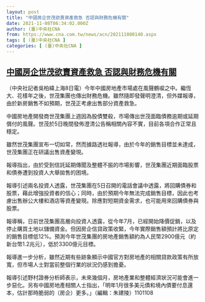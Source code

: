 ```yaml
---
layout: post
title: "中國房企世茂欲賣資產救急 否認與財務危機有關"
date: 2021-11-08T06:34:02.000Z
author: (臺)中央社CNA
from: https://www.cna.com.tw/news/acn/202111080140.aspx
tags: [ (臺)中央社CNA ]
categories: [ (臺)中央社CNA ]
---
```

<!--1636353242000-->
[中國房企世茂欲賣資產救急 否認與財務危機有關](https://www.cna.com.tw/news/acn/202111080140.aspx)
------

<div>
<div></div><div><p>（中央社記者吳柏緯上海8日電）今年中國房地產市場處在風聲鶴唳之中。繼恆大、花樣年之後，世茂集團也傳出財務危機。雖然隨即發聲明澄清，但外媒報導，由於新房銷售不如預期，世茂正考慮出售部分資產救急。</p><p>中國房地產開發商世茂集團上週因為股債雙殺，市場傳出世茂面臨債務逾期或延期償付的風聲。世茂於5日晚間發佈澄清公告稱相關內容不實，目前各項合作正常且穩定。</p><p>雖然世茂集團宣布一切如常，然而據路透社報導，由於今年的銷售目標並未達成，世茂集團正在研議出售資產變現。</p><p>報導指出，由於受到信託延期傳聞及整體不振的市場影響，世茂集團近期面臨股票和債券遭到投資人大舉拋售的困境。</p><p>報導引述兩名投資人透露，世茂集團在5日召開的電話會議中透露，將回購債券和股票，藉此增強投資者的信心；同時，由於預期今年無法完成銷售目標，因此也考慮出售辦公大樓和酒店等資產變現。除應對短期資金需求，也可能用來回購債券與股票。</p><p>報導稱，日前世茂集團高層向投資人透露，從今年7月，已經開始降價促銷，以及停止購買土地以儲備資金。但因房企信貸政策收緊，今年實際銷售額預計將比原定的銷售目標低12%。預測今年世茂集團的房地產銷售額約為人民幣2900億元（約新台幣1.2兆元），低於3300億元目標。</p><p>報導進一步分析，雖然近期有些跡象顯示中國官方對房地產的相關貸款政策有所放寬，但市場人士對當前整個行業的狀況仍感到擔憂。</p><p>報導引述野村證券分析師表示，未來幾個月，房地產業和整體經濟狀況可能會進一步惡化。另有中國房地產相關人士指出，「明年1月很多美元債和境內債要付息還本，估計那時脆弱的（房企）更多。」（編輯：朱建陵）1101108</p></div>
</div>
